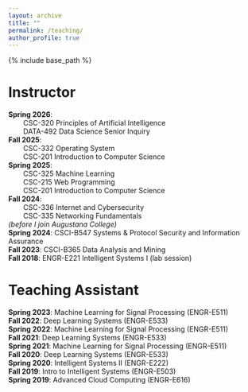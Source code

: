 ```yaml
---
layout: archive
title: ""
permalink: /teaching/
author_profile: true
---
```


{% include base_path %}

Instructor
======
**Spring 2026**:
<span style="display:block; margin-left: 30px;">
    CSC-320 Principles of Artificial Intelligence<br>
    DATA-492 Data Science Senior Inquiry
</span>
**Fall 2025**:
<span style="display:block; margin-left: 30px;">
    CSC-332 Operating System<br>
    CSC-201 Introduction to Computer Science
</span>
**Spring 2025**:
<span style="display:block; margin-left: 30px;">
    CSC-325 Machine Learning<br>
    CSC-215 Web Programming<br>
    CSC-201 Introduction to Computer Science
</span>
**Fall 2024**:
<span style="display:block; margin-left: 30px;">
    CSC-336 Internet and Cybersecurity<br>
    CSC-335 Networking Fundamentals
</span>
<span style="font-style: italic; font-size: 14px;">
(before I join Augustana College)<br>
</span>
**Spring 2024**: CSCI-B547 Systems & Protocol Security and Information Assurance
<br>**Fall 2023**: CSCI-B365 Data Analysis and Mining
<br>**Fall 2018**: ENGR-E221 Intelligent Systems I (lab session)

Teaching Assistant
======
**Spring 2023**: Machine Learning for Signal Processing (ENGR-E511)
<br>**Fall 2022**: Deep Learning Systems (ENGR-E533)
<br>**Spring 2022**: Machine Learning for Signal Processing (ENGR-E511)
<br>**Fall 2021**: Deep Learning Systems (ENGR-E533)
<br>**Spring 2021**: Machine Learning for Signal Processing (ENGR-E511)
<br>**Fall 2020**: Deep Learning Systems (ENGR-E533)
<br>**Spring 2020**: Intelligent Systems II (ENGR-E222)
<br>**Fall 2019**: Intro to Intelligent Systems (ENGR-E503)
<br>**Spring 2019**: Advanced Cloud Computing (ENGR-E616)







